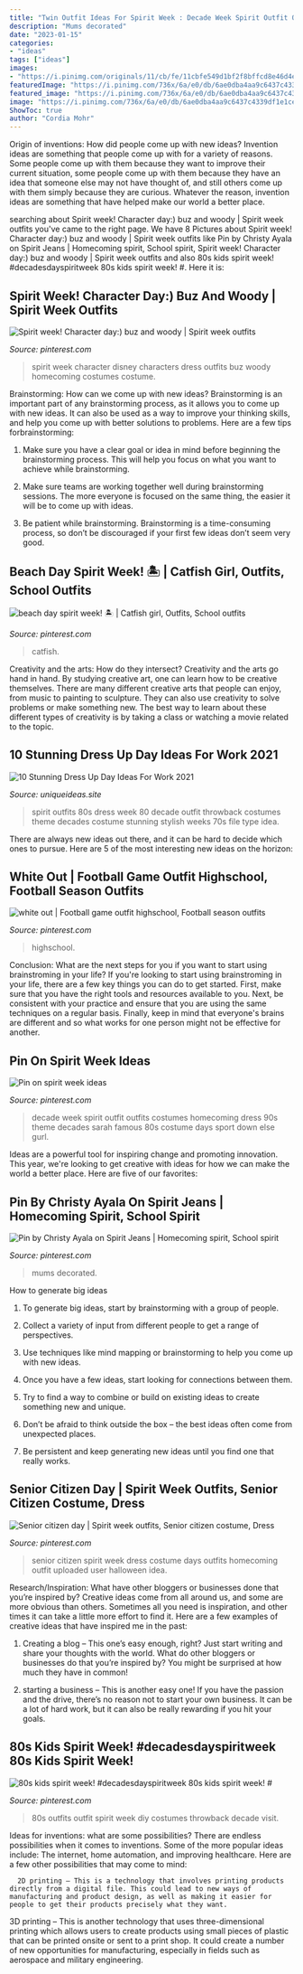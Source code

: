 ```yaml
---
title: "Twin Outfit Ideas For Spirit Week : Decade Week Spirit Outfit Outfits Costumes Homecoming Dress 90s Theme Decades Sarah Famous 80s Costume Days Sport Down Else Gurl"
description: "Mums decorated"
date: "2023-01-15"
categories:
- "ideas"
tags: ["ideas"]
images:
- "https://i.pinimg.com/originals/11/cb/fe/11cbfe549d1bf2f8bffcd8e46d4e68c5.jpg"
featuredImage: "https://i.pinimg.com/736x/6a/e0/db/6ae0dba4aa9c6437c4339df1e1ce3aa5.jpg"
featured_image: "https://i.pinimg.com/736x/6a/e0/db/6ae0dba4aa9c6437c4339df1e1ce3aa5.jpg"
image: "https://i.pinimg.com/736x/6a/e0/db/6ae0dba4aa9c6437c4339df1e1ce3aa5.jpg"
ShowToc: true
author: "Cordia Mohr"
---
```



Origin of inventions: How did people come up with new ideas?
Invention ideas are something that people come up with for a variety of reasons. Some people come up with them because they want to improve their current situation, some people come up with them because they have an idea that someone else may not have thought of, and still others come up with them simply because they are curious. Whatever the reason, invention ideas are something that have helped make our world a better place.

	

		
searching about Spirit week! Character day:) buz and woody | Spirit week outfits you've came to the right page. We have 8 Pictures about Spirit week! Character day:) buz and woody | Spirit week outfits like Pin by Christy Ayala on Spirit Jeans | Homecoming spirit, School spirit, Spirit week! Character day:) buz and woody | Spirit week outfits and also 80s kids spirit week! #decadesdayspiritweek 80s kids spirit week! #. Here it is:
		
    
## Spirit Week! Character Day:) Buz And Woody | Spirit Week Outfits

<img loading=lazy src="https://i.pinimg.com/736x/87/8f/96/878f96670067f556284a1633a8ab7231.jpg" onerror="this.onerror=null;this.src='https://tse4.mm.bing.net/th?id=OIP.M6MygGUkkJMfbWrc5OaKdAHaNL&amp;pid=15.1';" alt="Spirit week! Character day:) buz and woody | Spirit week outfits">

_Source: pinterest.com_

>spirit week character disney characters dress outfits buz woody homecoming costumes costume. 

	

Brainstorming: How can we come up with new ideas?
Brainstorming is an important part of any brainstorming process, as it allows you to come up with new ideas. It can also be used as a way to improve your thinking skills, and help you come up with better solutions to problems. Here are a few tips forbrainstorming:
1. Make sure you have a clear goal or idea in mind before beginning the brainstorming process. This will help you focus on what you want to achieve while brainstorming.

2. Make sure teams are working together well during brainstorming sessions. The more everyone is focused on the same thing, the easier it will be to come up with ideas.

3. Be patient while brainstorming. Brainstorming is a time-consuming process, so don’t be discouraged if your first few ideas don’t seem very good.

    
## Beach Day Spirit Week! 🏝 | Catfish Girl, Outfits, School Outfits

<img loading=lazy src="https://i.pinimg.com/736x/0f/36/5f/0f365fc53f5c806ae48e22237273dbba.jpg" onerror="this.onerror=null;this.src='https://tse4.mm.bing.net/th?id=OIP.tV9HzKsyvYAgLGvaKNQczAHaOk&amp;pid=15.1';" alt="beach day spirit week! 🏝 | Catfish girl, Outfits, School outfits">

_Source: pinterest.com_

>catfish. 

	

Creativity and the arts: How do they intersect?
Creativity and the arts go hand in hand. By studying creative art, one can learn how to be creative themselves. There are many different creative arts that people can enjoy, from music to painting to sculpture. They can also use creativity to solve problems or make something new. The best way to learn about these different types of creativity is by taking a class or watching a movie related to the topic.

    
## 10 Stunning Dress Up Day Ideas For Work 2021

<img loading=lazy src="https://www.uniqueideas.site/wp-content/uploads/23-best-spirit-week-images-on-pinterest-spirit-weeks-carnivals.jpg" onerror="this.onerror=null;this.src='https://tse3.mm.bing.net/th?id=OIP.PthV_qcZSikPZgyszyzsOAHaME&amp;pid=15.1';" alt="10 Stunning Dress Up Day Ideas For Work 2021">

_Source: uniqueideas.site_

>spirit outfits 80s dress week 80 decade outfit throwback costumes theme decades costume stunning stylish weeks 70s file type idea. 

	

There are always new ideas out there, and it can be hard to decide which ones to pursue. Here are 5 of the most interesting new ideas on the horizon: 

    
## White Out | Football Game Outfit Highschool, Football Season Outfits

<img loading=lazy src="https://i.pinimg.com/736x/6a/e0/db/6ae0dba4aa9c6437c4339df1e1ce3aa5.jpg" onerror="this.onerror=null;this.src='https://tse3.mm.bing.net/th?id=OIP.jQXYZ2J34bCKyqfSO--afQHaJ3&amp;pid=15.1';" alt="white out | Football game outfit highschool, Football season outfits">

_Source: pinterest.com_

>highschool. 

	

Conclusion: What are the next steps for you if you want to start using brainstroming in your life?
If you're looking to start using brainstroming in your life, there are a few key things you can do to get started. First, make sure that you have the right tools and resources available to you. Next, be consistent with your practice and ensure that you are using the same techniques on a regular basis. Finally, keep in mind that everyone's brains are different and so what works for one person might not be effective for another.

    
## Pin On Spirit Week Ideas

<img loading=lazy src="https://i.pinimg.com/originals/11/cb/fe/11cbfe549d1bf2f8bffcd8e46d4e68c5.jpg" onerror="this.onerror=null;this.src='https://tse4.mm.bing.net/th?id=OIP.54B-HD6Xk0QgiWt5VgvvVgHaNI&amp;pid=15.1';" alt="Pin on spirit week ideas">

_Source: pinterest.com_

>decade week spirit outfit outfits costumes homecoming dress 90s theme decades sarah famous 80s costume days sport down else gurl. 

	

Ideas are a powerful tool for inspiring change and promoting innovation. This year, we're looking to get creative with ideas for how we can make the world a better place. Here are five of our favorites: 

    
## Pin By Christy Ayala On Spirit Jeans | Homecoming Spirit, School Spirit

<img loading=lazy src="https://i.pinimg.com/736x/a5/43/e9/a543e91350d3debe676f266645966ef4--jeans.jpg" onerror="this.onerror=null;this.src='https://tse1.mm.bing.net/th?id=OIP.Tgu151-dz1d3ihLO_AzcAgHaJ3&amp;pid=15.1';" alt="Pin by Christy Ayala on Spirit Jeans | Homecoming spirit, School spirit">

_Source: pinterest.com_

>mums decorated. 

	

How to generate big ideas
1. To generate big ideas, start by brainstorming with a group of people.
2. Collect a variety of input from different people to get a range of perspectives.

3. Use techniques like mind mapping or brainstorming to help you come up with new ideas.

4. Once you have a few ideas, start looking for connections between them.
5. Try to find a way to combine or build on existing ideas to create something new and unique.
6. Don’t be afraid to think outside the box – the best ideas often come from unexpected places.
7. Be persistent and keep generating new ideas until you find one that really works.

    
## Senior Citizen Day | Spirit Week Outfits, Senior Citizen Costume, Dress

<img loading=lazy src="https://i.pinimg.com/originals/af/56/3e/af563ee14ee6f44ea1721fa6fc27f166.jpg" onerror="this.onerror=null;this.src='https://tse4.mm.bing.net/th?id=OIP.JWa-291cMiMuom8q8SfoxgHaJ4&amp;pid=15.1';" alt="Senior citizen day | Spirit week outfits, Senior citizen costume, Dress">

_Source: pinterest.com_

>senior citizen spirit week dress costume days outfits homecoming outfit uploaded user halloween idea. 

	

Research/Inspiration: What have other bloggers or businesses done that you’re inspired by?
Creative ideas come from all around us, and some are more obvious than others. Sometimes all you need is inspiration, and other times it can take a little more effort to find it. Here are a few examples of creative ideas that have inspired me in the past: 
1. Creating a blog – This one’s easy enough, right? Just start writing and share your thoughts with the world. What do other bloggers or businesses do that you’re inspired by? You might be surprised at how much they have in common! 

2. starting a business – This is another easy one! If you have the passion and the drive, there’s no reason not to start your own business. It can be a lot of hard work, but it can also be really rewarding if you hit your goals.

    
## 80s Kids Spirit Week! #decadesdayspiritweek 80s Kids Spirit Week! #

<img loading=lazy src="https://i.pinimg.com/736x/e4/20/2a/e4202accb28b4edf97e6f2298e947450.jpg" onerror="this.onerror=null;this.src='https://tse4.mm.bing.net/th?id=OIP.RrT1hKuqmnygEML4OYoEZQHaMJ&amp;pid=15.1';" alt="80s kids spirit week! #decadesdayspiritweek 80s kids spirit week! #">

_Source: pinterest.com_

>80s outfits outfit spirit week diy costumes throwback decade visit. 

	

Ideas for inventions: what are some possibilities?
There are endless possibilities when it comes to inventions. Some of the more popular ideas include:
The internet, home automation, and improving healthcare. Here are a few other possibilities that may come to mind: 

      2D printing – This is a technology that involves printing products directly from a digital file. This could lead to new ways of manufacturing and product design, as well as making it easier for people to get their products precisely what they want.
3D printing – This is another technology that uses three-dimensional printing which allows users to create products using small pieces of plastic that can be printed onsite or sent to a print shop. It could create a number of new opportunities for manufacturing, especially in fields such as aerospace and military engineering.

